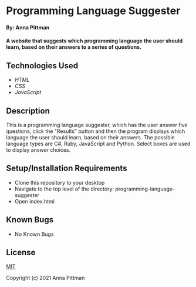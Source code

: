 # Programming Language Suggester

#### By: Anna Pittman

#### A website that suggests which programming language the user should learn, based on their answers to a series of questions.

## Technologies Used

* _HTML_
* _CSS_
* _JavaScript_

## Description

This is a programming language suggester, which has the user answer five questions, click the "Results" button and then the program displays which language the user should learn, based on their answers. The possible language types are C#, Ruby, JavaScript and Python. Select boxes are used to display answer choices. 

## Setup/Installation Requirements

* Clone this repository to your desktop
* Navigate to the top level of the directory: programming-language-suggester
* Open index.html

## Known Bugs

* No Known Bugs

## License
[MIT](https://opensource.org/licenses/MIT)

Copyright (c) 2021 Anna Pittman